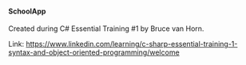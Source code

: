 #### SchoolApp 
Created during C# Essential Training #1 by Bruce van Horn. 

Link: https://www.linkedin.com/learning/c-sharp-essential-training-1-syntax-and-object-oriented-programming/welcome
